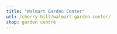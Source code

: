```yaml
---
title: "Walmart Garden Center"
url: /cherry-hill/walmart-garden-center/
shop: garden centre
---
```

